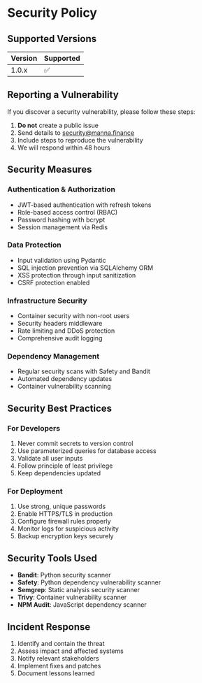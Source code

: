 # Security Policy

## Supported Versions

| Version | Supported          |
| ------- | ------------------ |
| 1.0.x   | ✅ |

## Reporting a Vulnerability

If you discover a security vulnerability, please follow these steps:

1. **Do not** create a public issue
2. Send details to [security@manna.finance](mailto:security@manna.finance)
3. Include steps to reproduce the vulnerability
4. We will respond within 48 hours

## Security Measures

### Authentication & Authorization
- JWT-based authentication with refresh tokens
- Role-based access control (RBAC)
- Password hashing with bcrypt
- Session management via Redis

### Data Protection  
- Input validation using Pydantic
- SQL injection prevention via SQLAlchemy ORM
- XSS protection through input sanitization
- CSRF protection enabled

### Infrastructure Security
- Container security with non-root users
- Security headers middleware
- Rate limiting and DDoS protection
- Comprehensive audit logging

### Dependency Management
- Regular security scans with Safety and Bandit
- Automated dependency updates
- Container vulnerability scanning

## Security Best Practices

### For Developers
1. Never commit secrets to version control
2. Use parameterized queries for database access
3. Validate all user inputs
4. Follow principle of least privilege
5. Keep dependencies updated

### For Deployment
1. Use strong, unique passwords
2. Enable HTTPS/TLS in production
3. Configure firewall rules properly
4. Monitor logs for suspicious activity
5. Backup encryption keys securely

## Security Tools Used
- **Bandit**: Python security scanner
- **Safety**: Python dependency vulnerability scanner  
- **Semgrep**: Static analysis security scanner
- **Trivy**: Container vulnerability scanner
- **NPM Audit**: JavaScript dependency scanner

## Incident Response
1. Identify and contain the threat
2. Assess impact and affected systems
3. Notify relevant stakeholders
4. Implement fixes and patches
5. Document lessons learned
